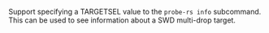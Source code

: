 Support specifying a TARGETSEL value to the `probe-rs info` subcommand. This can be used to see information about a SWD multi-drop target.
